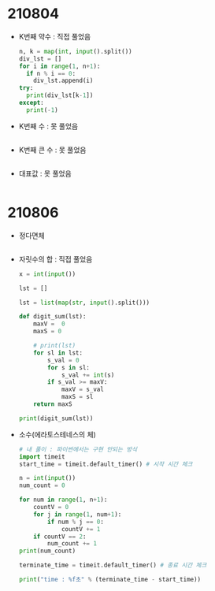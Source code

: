 # 210804

- K번째 약수 : 직접 풀었음

  ```python
  n, k = map(int, input().split())
  div_lst = []
  for i in range(1, n+1):
    if n % i == 0:
      div_lst.append(i)
  try:
    print(div_lst[k-1])
  except:
    print(-1)
  ```

- K번째 수 : 못 풀었음

  ```python
  
  ```

- K번째 큰 수 : 못 풀었음

  ```python
  
  ```

- 대표값 : 못 풀었음

  ```python
  
  ```



# 210806

- 정다면체

  ```python
  ```

  

- 자릿수의 합 : 직접 풀었음

  ```python
  x = int(input())
  
  lst = []
  
  lst = list(map(str, input().split()))
  
  def digit_sum(lst):
      maxV =  0
      maxS = 0
  
      # print(lst)
      for sl in lst:
          s_val = 0
          for s in sl:
              s_val += int(s)
          if s_val >= maxV:
              maxV = s_val
              maxS = sl
      return maxS
  
  print(digit_sum(lst))
  ```

  

- 소수(에라토스테네스의 체)

  ```python
  # 내 풀이 : 파이썬에서는 구현 안되는 방식
  import timeit
  start_time = timeit.default_timer() # 시작 시간 체크
  
  n = int(input())
  num_count = 0
  
  for num in range(1, n+1):
      countV = 0
      for j in range(1, num+1):
          if num % j == 0:
              countV += 1
      if countV == 2:
          num_count += 1
  print(num_count)
  
  terminate_time = timeit.default_timer() # 종료 시간 체크  
  
  print("time : %f초" % (terminate_time - start_time)) 
  ```

  

